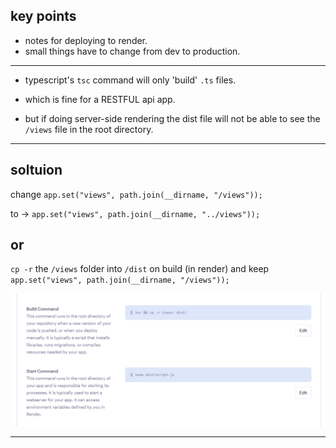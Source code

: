 ## key points

- notes for deploying to render.
- small things have to change from dev to production.

---

- typescript's `tsc` command will only 'build' `.ts` files.

- which is fine for a RESTFUL api app.

- but if doing server-side rendering the dist file will not be able to see the `/views` file in the root directory.

---

## soltuion

change `app.set("views", path.join(__dirname, "/views"));`

to -> `app.set("views", path.join(__dirname, "../views"));`

## or

`cp -r` the `/views` folder into `/dist` on build (in render) and keep `app.set("views", path.join(__dirname, "/views"));`

![build-start-commands](../images/build-start-commands-render-ts-express-serverside-rendering.png)

---
